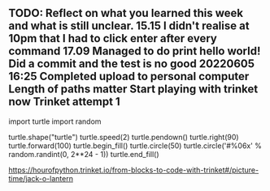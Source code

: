 TODO: Reflect on what you learned this week and what is still unclear.
15.15 I didn't realise at 10pm that I had to click enter after every command
17.09 Managed to do print hello world!
Did a commit and the test is no good
20220605 16:25 Completed upload to personal computer
Length of paths matter
Start playing with trinket now
Trinket attempt 1
-
import turtle
import random


turtle.shape("turtle")
turtle.speed(2)
turtle.pendown()
turtle.right(90)
turtle.forward(100)
turtle.begin_fill()
turtle.circle(50)
turtle.circle('#%06x' % random.randint(0, 2**24 - 1))
turtle.end_fill()

https://hourofpython.trinket.io/from-blocks-to-code-with-trinket#/picture-time/jack-o-lantern 